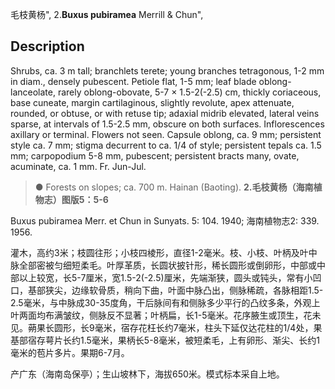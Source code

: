 毛枝黄杨",
2.**Buxus pubiramea** Merrill & Chun",

## Description
Shrubs, ca. 3 m tall; branchlets terete; young branches tetragonous, 1-2 mm in diam., densely pubescent. Petiole flat, 1-5 mm; leaf blade oblong-lanceolate, rarely oblong-obovate, 5-7 × 1.5-2(-2.5) cm, thickly coriaceous, base cuneate, margin cartilaginous, slightly revolute, apex attenuate, rounded, or obtuse, or with retuse tip; adaxial midrib elevated, lateral veins sparse, at intervals of 1.5-2.5 mm, obscure on both surfaces. Inflorescences axillary or terminal. Flowers not seen. Capsule oblong, ca. 9 mm; persistent style ca. 7 mm; stigma decurrent to ca. 1/4 of style; persistent tepals ca. 1.5 mm; carpopodium 5-8 mm, pubescent; persistent bracts many, ovate, acuminate, ca. 1 mm. Fr. Jun-Jul.

> ● Forests on slopes; ca. 700 m. Hainan (Baoting).
**2.毛枝黄杨（海南植物志）图版5：5-6**

Buxus pubiramea Merr. et Chun in Sunyats. 5: 104. 1940; 海南植物志2: 339. 1956.

灌木，高约3米；枝圆往形；小枝四棱形，直径1-2毫米。枝、小枝、叶柄及叶中脉全部密被匀细短柔毛。叶厚革质，长圆状披针形，稀长圆形或倒卵形，中部或中部以上较宽，长5-7厘米，宽1.5-2(-2.5)厘米，先端渐狭，圆头或钝头，常有小凹口，基部狭尖，边缘软骨质，稍向下曲，叶面中脉凸出，侧脉稀疏，各脉相距1.5-2.5毫米，与中脉成30-35度角，干后脉间有和侧脉多少平行的凸纹多条，外观上叶两面均布满皱纹，侧脉反不显著；叶柄扁，长1-5毫米。花序腋生或顶生，花未见。蒴果长圆形，长9毫米，宿存花枉长约7毫米，柱头下延仅达花柱的1/4处，果基部宿存萼片长约1.5毫米，果柄长5-8毫米，被短柔毛，上有卵形、渐尖、长约1毫米的苞片多片。果期6-7月。

产广东（海南岛保亭）；生山坡林下，海拔650米。模式标本采自上地。
